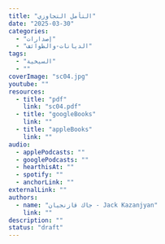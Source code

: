 ```yaml
---
title: "التأمل التجاوزي"
date: "2025-03-30"
categories:
  - "إصدارات"
  - "الديانات-والطوائف"
tags:
  - "السيخية"
  - ""
coverImage: "sc04.jpg"
youtube: ""
resources:
  - title: "pdf"
    link: "sc04.pdf"
  - title: "googleBooks"
    link: ""
  - title: "appleBooks"
    link: ""
audio:
  - applePodcasts: ""
  - googlePodcasts: ""
  - hearthisAt: ""
  - spotify: ""
  - anchorLink: ""
externalLink: ""
authors:
  - name: "جاك قازنجيان - Jack Kazanjyan"
    link: ""
description: ""
status: "draft"
---
```

